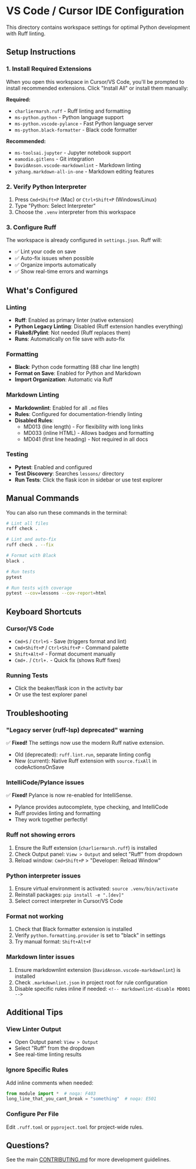 # VS Code / Cursor IDE Configuration

This directory contains workspace settings for optimal Python development with Ruff linting.

## Setup Instructions

### 1. Install Required Extensions

When you open this workspace in Cursor/VS Code, you'll be prompted to install recommended extensions. Click "Install All" or install them manually:

**Required:**

- `charliermarsh.ruff` - Ruff linting and formatting
- `ms-python.python` - Python language support
- `ms-python.vscode-pylance` - Fast Python language server
- `ms-python.black-formatter` - Black code formatter

**Recommended:**

- `ms-toolsai.jupyter` - Jupyter notebook support
- `eamodio.gitlens` - Git integration
- `DavidAnson.vscode-markdownlint` - Markdown linting
- `yzhang.markdown-all-in-one` - Markdown editing features

### 2. Verify Python Interpreter

1. Press `Cmd+Shift+P` (Mac) or `Ctrl+Shift+P` (Windows/Linux)
2. Type "Python: Select Interpreter"
3. Choose the `.venv` interpreter from this workspace

### 3. Configure Ruff

The workspace is already configured in `settings.json`. Ruff will:

- ✅ Lint your code on save
- ✅ Auto-fix issues when possible
- ✅ Organize imports automatically
- ✅ Show real-time errors and warnings

## What's Configured

### Linting

- **Ruff**: Enabled as primary linter (native extension)
- **Python Legacy Linting**: Disabled (Ruff extension handles everything)
- **Flake8/Pylint**: Not needed (Ruff replaces them)
- **Runs**: Automatically on file save with auto-fix

### Formatting

- **Black**: Python code formatting (88 char line length)
- **Format on Save**: Enabled for Python and Markdown
- **Import Organization**: Automatic via Ruff

### Markdown Linting

- **Markdownlint**: Enabled for all `.md` files
- **Rules**: Configured for documentation-friendly linting
- **Disabled Rules**:
  - MD013 (line length) - For flexibility with long links
  - MD033 (inline HTML) - Allows badges and formatting
  - MD041 (first line heading) - Not required in all docs

### Testing

- **Pytest**: Enabled and configured
- **Test Discovery**: Searches `lessons/` directory
- **Run Tests**: Click the flask icon in sidebar or use test explorer

## Manual Commands

You can also run these commands in the terminal:

```bash
# Lint all files
ruff check .

# Lint and auto-fix
ruff check . --fix

# Format with Black
black .

# Run tests
pytest

# Run tests with coverage
pytest --cov=lessons --cov-report=html
```

## Keyboard Shortcuts

### Cursor/VS Code

- `Cmd+S` / `Ctrl+S` - Save (triggers format and lint)
- `Cmd+Shift+P` / `Ctrl+Shift+P` - Command palette
- `Shift+Alt+F` - Format document manually
- `Cmd+.` / `Ctrl+.` - Quick fix (shows Ruff fixes)

### Running Tests

- Click the beaker/flask icon in the activity bar
- Or use the test explorer panel

## Troubleshooting

### "Legacy server (ruff-lsp) deprecated" warning

✅ **Fixed!** The settings now use the modern Ruff native extension.

- Old (deprecated): `ruff.lint.run`, separate linting config
- New (current): Native Ruff extension with `source.fixAll` in codeActionsOnSave

### IntelliCode/Pylance issues

✅ **Fixed!** Pylance is now re-enabled for IntelliSense.

- Pylance provides autocomplete, type checking, and IntelliCode
- Ruff provides linting and formatting
- They work together perfectly!

### Ruff not showing errors

1. Ensure the Ruff extension (`charliermarsh.ruff`) is installed
2. Check Output panel: `View > Output` and select "Ruff" from dropdown
3. Reload window: `Cmd+Shift+P` > "Developer: Reload Window"

### Python interpreter issues

1. Ensure virtual environment is activated: `source .venv/bin/activate`
2. Reinstall packages: `pip install -e ".[dev]"`
3. Select correct interpreter in Cursor/VS Code

### Format not working

1. Check that Black formatter extension is installed
2. Verify `python.formatting.provider` is set to "black" in settings
3. Try manual format: `Shift+Alt+F`

### Markdown linter issues

1. Ensure markdownlint extension (`DavidAnson.vscode-markdownlint`) is installed
2. Check `.markdownlint.json` in project root for rule configuration
3. Disable specific rules inline if needed: `<!-- markdownlint-disable MD001 -->`

## Additional Tips

### View Linter Output

- Open Output panel: `View > Output`
- Select "Ruff" from the dropdown
- See real-time linting results

### Ignore Specific Rules

Add inline comments when needed:

```python
from module import *  # noqa: F403
long_line_that_you_cant_break = "something"  # noqa: E501
```

### Configure Per File

Edit `.ruff.toml` or `pyproject.toml` for project-wide rules.

## Questions?

See the main [CONTRIBUTING.md](../CONTRIBUTING.md) for more development guidelines.
